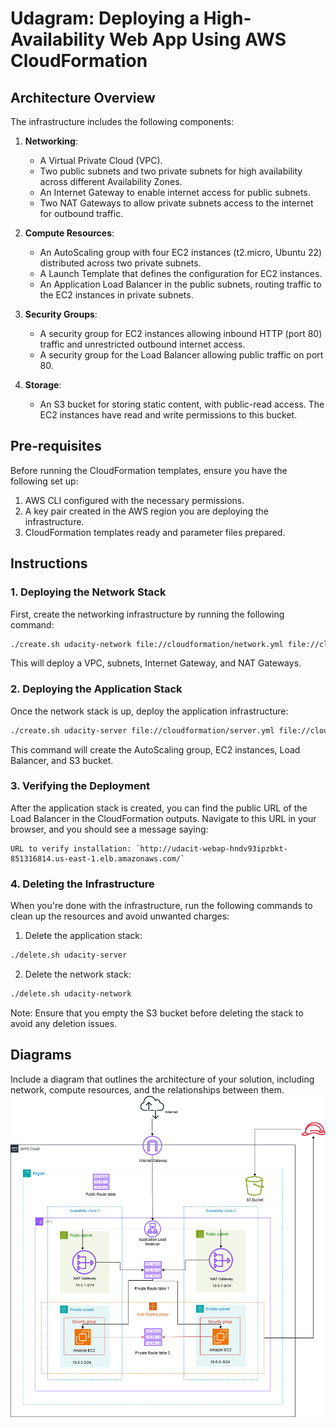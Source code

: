 # Udagram: Deploying a High-Availability Web App Using AWS CloudFormation

## Architecture Overview

The infrastructure includes the following components:

1. **Networking**:
   - A Virtual Private Cloud (VPC).
   - Two public subnets and two private subnets for high availability across different Availability Zones.
   - An Internet Gateway to enable internet access for public subnets.
   - Two NAT Gateways to allow private subnets access to the internet for outbound traffic.

2. **Compute Resources**:
   - An AutoScaling group with four EC2 instances (t2.micro, Ubuntu 22) distributed across two private subnets.
   - A Launch Template that defines the configuration for EC2 instances.
   - An Application Load Balancer in the public subnets, routing traffic to the EC2 instances in private subnets.

3. **Security Groups**:
   - A security group for EC2 instances allowing inbound HTTP (port 80) traffic and unrestricted outbound internet access.
   - A security group for the Load Balancer allowing public traffic on port 80.

4. **Storage**:
   - An S3 bucket for storing static content, with public-read access. The EC2 instances have read and write permissions to this bucket.

## Pre-requisites
Before running the CloudFormation templates, ensure you have the following set up:

1. AWS CLI configured with the necessary permissions.
2. A key pair created in the AWS region you are deploying the infrastructure.
3. CloudFormation templates ready and parameter files prepared.

## Instructions

### 1. Deploying the Network Stack
First, create the networking infrastructure by running the following command:

```bash
./create.sh udacity-network file://cloudformation/network.yml file://cloudformation/network-params.json
```

This will deploy a VPC, subnets, Internet Gateway, and NAT Gateways.

### 2. Deploying the Application Stack
Once the network stack is up, deploy the application infrastructure:

```bash
./create.sh udacity-server file://cloudformation/server.yml file://cloudformation/server-params.json
```

This command will create the AutoScaling group, EC2 instances, Load Balancer, and S3 bucket.

### 3. Verifying the Deployment
After the application stack is created, you can find the public URL of the Load Balancer in the CloudFormation outputs. Navigate to this URL in your browser, and you should see a message saying:

```
URL to verify installation: `http://udacit-webap-hndv93ipzbkt-851316814.us-east-1.elb.amazonaws.com/`
```

### 4. Deleting the Infrastructure
When you're done with the infrastructure, run the following commands to clean up the resources and avoid unwanted charges:

1. Delete the application stack:
```bash
./delete.sh udacity-server
```

2. Delete the network stack:
```bash
./delete.sh udacity-network
```

Note: Ensure that you empty the S3 bucket before deleting the stack to avoid any deletion issues.

## Diagrams
Include a diagram that outlines the architecture of your solution, including network, compute resources, and the relationships between them.
![architecture overview](./doc/infrastructure_diagram.png)
